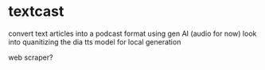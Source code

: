# textcast

convert text articles into a podcast format using gen AI (audio for now)
look into quanitizing the dia tts model for local generation

web scraper?
